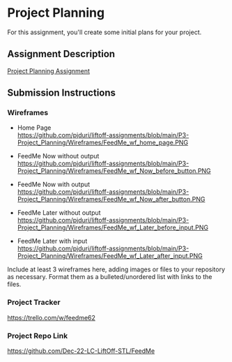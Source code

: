 # Project Planning
For this assignment, you'll create some initial plans for your project.

## Assignment Description
[Project Planning Assignment](https://education.launchcode.org/liftoff/modules/assignments/project-planning)

## Submission Instructions

### Wireframes

- Home Page  
https://github.com/pjduri/liftoff-assignments/blob/main/P3-Project_Planning/Wireframes/FeedMe_wf_home_page.PNG

- FeedMe Now without output  
https://github.com/pjduri/liftoff-assignments/blob/main/P3-Project_Planning/Wireframes/FeedMe_wf_Now_before_button.PNG

- FeedMe Now with output  
https://github.com/pjduri/liftoff-assignments/blob/main/P3-Project_Planning/Wireframes/FeedMe_wf_Now_after_button.PNG

- FeedMe Later without output  
https://github.com/pjduri/liftoff-assignments/blob/main/P3-Project_Planning/Wireframes/FeedMe_wf_Later_before_input.PNG

- FeedMe Later with input  
https://github.com/pjduri/liftoff-assignments/blob/main/P3-Project_Planning/Wireframes/FeedMe_wf_Later_after_input.PNG

Include at least 3 wireframes here, adding images or files to your repository as necessary. Format them as a bulleted/unordered list with links to the files.

### Project Tracker

https://trello.com/w/feedme62

### Project Repo Link

https://github.com/Dec-22-LC-LiftOff-STL/FeedMe
